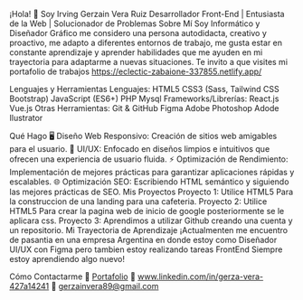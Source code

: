 ¡Hola! 👋 Soy Irving Gerzain Vera Ruiz
Desarrollador Front-End | Entusiasta de la Web | Solucionador de Problemas
Sobre Mí
Soy Informático y Diseñador Gráfico me considero una persona autodidacta, creativo y proactivo, me adapto a diferentes entornos de trabajo, me gusta estar en constante aprendizaje y aprender habilidades que me ayuden en mi trayectoria para adaptarme a nuevas situaciones.
Te invito a que visites mi portafolio de trabajos https://eclectic-zabaione-337855.netlify.app/

Lenguajes y Herramientas
Lenguajes:
HTML5
CSS3 (Sass, Tailwind CSS Bootstrap)
JavaScript (ES6+)
PHP
Mysql
Frameworks/Librerías:
React.js
Vue.js
Otras Herramientas:
Git & GitHub
Figma
Adobe Photoshop
Adode Ilustrator

Qué Hago
🖥 Diseño Web Responsivo: Creación de sitios web amigables para el usuario.
🎨 UI/UX: Enfocado en diseños limpios e intuitivos que ofrecen una experiencia de usuario fluida.
⚡ Optimización de Rendimiento: Implementación de mejores prácticas para garantizar aplicaciones rápidas y escalables.
🌐 Optimización SEO: Escribiendo HTML semántico y siguiendo las mejores prácticas de SEO.
Mis Proyectos
Proyecto 1: Utilice HTML5 Para la construccion de una landing para una cafeteria.
Proyecto 2: Utilice HTML5 Para crear la pagina web de inicio de google posteriormente se le aplicara css.
Proyecto 3: Aprendimos a utilizar Github creando una cuenta y un repositorio.
Mi Trayectoria de Aprendizaje
¡Actualmenten me encuentro de pasantia en una empresa Argentina en donde estoy como Diseñador UI/UX con Figma pero tambien estoy realizando tareas FrontEnd Siempre estoy aprendiendo algo nuevo!


Cómo Contactarme
💼 [Portafolio](https://eclectic-zabaione-337855.netlify.app/)
💬 www.linkedin.com/in/gerza-vera-427a14241
📧 gerzainvera89@gmail.com
